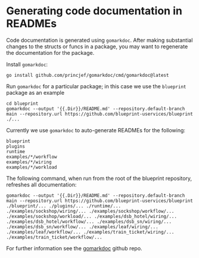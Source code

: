# Generating code documentation in READMEs

Code documentation is generated using `gomarkdoc`.  After making substantial changes to the structs or funcs in a package, you may want to regenerate the documentation for the package.

Install `gomarkdoc`:

```
go install github.com/princjef/gomarkdoc/cmd/gomarkdoc@latest
```

Run `gomarkdoc` for a particular package; in this case we use the `blueprint` package as an example
```
cd blueprint
gomarkdoc --output '{{.Dir}}/README.md' --repository.default-branch main --repository.url https://github.com/blueprint-uservices/blueprint ./...
```

Currently we use `gomarkdoc` to auto-generate READMEs for the following:
```
blueprint
plugins
runtime
examples/*/workflow
examples/*/wiring
examples/*/workload
```

The following command, when run from the root of the blueprint repository, refreshes all documentation:

```
gomarkdoc --output '{{.Dir}}/README.md' --repository.default-branch main --repository.url https://github.com/blueprint-uservices/blueprint ./blueprint/... ./plugins/... ./runtime/... ./examples/sockshop/wiring/... ./examples/sockshop/workflow/... ./examples/sockshop/workload/... ./examples/dsb_hotel/wiring/... ./examples/dsb_hotel/workflow/... ./examples/dsb_sn/wiring/... ./examples/dsb_sn/workflow/... ./examples/leaf/wiring/... ./examples/leaf/workflow/... ./examples/train_ticket/wiring/... ./examples/train_ticket/workflow/... 
```

For further information see the [gomarkdoc](https://github.com/princjef/gomarkdoc/tree/master) github repo.